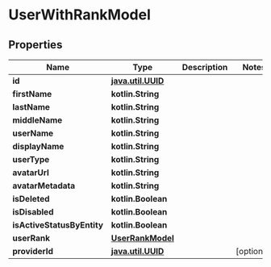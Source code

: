 
# UserWithRankModel

## Properties
| Name | Type | Description | Notes |
| ------------ | ------------- | ------------- | ------------- |
| **id** | [**java.util.UUID**](java.util.UUID.md) |  |  |
| **firstName** | **kotlin.String** |  |  |
| **lastName** | **kotlin.String** |  |  |
| **middleName** | **kotlin.String** |  |  |
| **userName** | **kotlin.String** |  |  |
| **displayName** | **kotlin.String** |  |  |
| **userType** | **kotlin.String** |  |  |
| **avatarUrl** | **kotlin.String** |  |  |
| **avatarMetadata** | **kotlin.String** |  |  |
| **isDeleted** | **kotlin.Boolean** |  |  |
| **isDisabled** | **kotlin.Boolean** |  |  |
| **isActiveStatusByEntity** | **kotlin.Boolean** |  |  |
| **userRank** | [**UserRankModel**](UserRankModel.md) |  |  |
| **providerId** | [**java.util.UUID**](java.util.UUID.md) |  |  [optional] |



